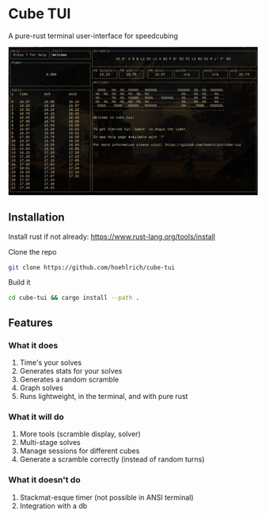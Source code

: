 # Cube TUI

A pure-rust terminal user-interface for speedcubing

![Welcome screen of cube-tui](images/welcome.jpg)

## Installation

Install rust if not already: https://www.rust-lang.org/tools/install

Clone the repo
```bash
git clone https://github.com/hoehlrich/cube-tui
```

Build it
```bash
cd cube-tui && cargo install --path .
```

## Features

### What it does

1. Time's your solves
2. Generates stats for your solves
3. Generates a random scramble
4. Graph solves
5. Runs lightweight, in the terminal, and with pure rust

### What it will do

1. More tools (scramble display, solver)
2. Multi-stage solves
3. Manage sessions for different cubes
4. Generate a scramble correctly (instead of random turns)

### What it doesn't do

1. Stackmat-esque timer (not possible in ANSI terminal)
2. Integration with a db
